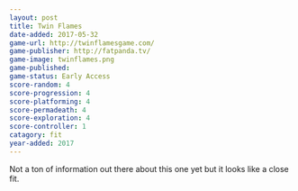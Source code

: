 ```yaml
---
layout: post
title: Twin Flames
date-added: 2017-05-32
game-url: http://twinflamesgame.com/
game-publisher: http://fatpanda.tv/
game-image: twinflames.png
game-published:
game-status: Early Access
score-random: 4
score-progression: 4
score-platforming: 4
score-permadeath: 4
score-exploration: 4
score-controller: 1
catagory: fit
year-added: 2017
---
```


Not a ton of information out there about this one yet but it looks like a close fit.
